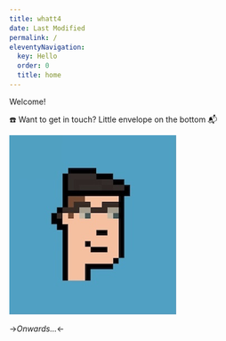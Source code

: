 ```yaml
---
title: whatt4
date: Last Modified 
permalink: /
eleventyNavigation:
  key: Hello 
  order: 0
  title: home
---
```

Welcome!

☎️ Want to get in touch? Little envelope on the bottom 📬

![Hello, world](/content/images/small1.jpg)

->*Onwards...*<-



